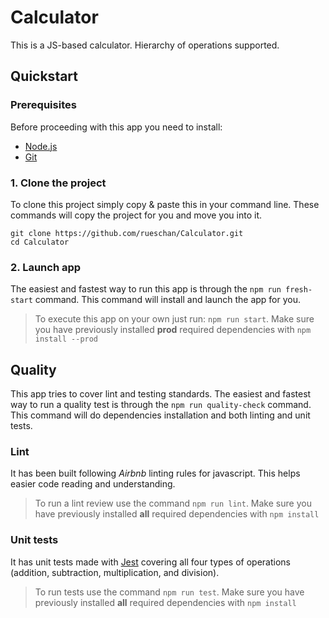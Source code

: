 # Calculator

This is a JS-based calculator. Hierarchy of operations supported.

## Quickstart

### Prerequisites

Before proceeding with this app you need to install:
- [Node.js](https://nodejs.org/en/)
- [Git](https://git-scm.com/)

### 1. Clone the project

To clone this project simply copy & paste this in your command line. These commands will copy the project for you and move you into it.
```
git clone https://github.com/rueschan/Calculator.git
cd Calculator
```

### 2. Launch app

The easiest and fastest way to run this app is through the `npm run fresh-start` command. This command will install and launch the app for you.

> To execute this app on your own just run: `npm run start`. Make sure you have previously installed **prod** required dependencies with `npm install --prod`

## Quality

This app tries to cover lint and testing standards. The easiest and fastest way to run a quality test is through the `npm run quality-check` command. This command will do dependencies installation and both linting and unit tests.

### Lint

It has been built following _Airbnb_ linting rules for javascript. This helps easier code reading and understanding.

> To run a lint review use the command `npm run lint`. Make sure you have previously installed **all** required dependencies with `npm install`

### Unit tests

It has unit tests made with [Jest](https://jestjs.io/) covering all four types of operations (addition, subtraction, multiplication, and division).

> To run tests use the command `npm run test`. Make sure you have previously installed **all** required dependencies with `npm install`
